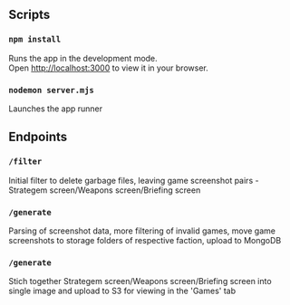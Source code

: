 
## Scripts

### `npm install`

Runs the app in the development mode.\
Open [http://localhost:3000](http://localhost:3001) to view it in your browser.

### `nodemon server.mjs`

Launches the app runner

## Endpoints

### `/filter`
Initial filter to delete garbage files, leaving game screenshot pairs - Strategem screen/Weapons screen/Briefing screen

### `/generate`
Parsing of screenshot data, more filtering of invalid games, move game screenshots to storage folders of respective faction, upload to MongoDB

### `/generate`
Stich together Strategem screen/Weapons screen/Briefing screen into single image and upload to S3 for viewing in the 'Games' tab
